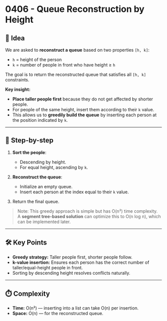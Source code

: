 # 0406 - Queue Reconstruction by Height

## 🧠 Idea

We are asked to **reconstruct a queue** based on two properties `[h, k]`:

- `h` = height of the person  
- `k` = number of people in front who have height ≥ `h`

The goal is to return the reconstructed queue that satisfies all `[h, k]` constraints.

**Key insight:**  

- **Place taller people first** because they do not get affected by shorter people.  
- For people of the same height, insert them according to their `k` value.  
- This allows us to **greedily build the queue** by inserting each person at the position indicated by `k`.

---

## 🔁 Step-by-step

1. **Sort the people**:

   - Descending by height.  
   - For equal height, ascending by `k`.

2. **Reconstruct the queue**:

   - Initialize an empty queue.  
   - Insert each person at the index equal to their `k` value.

3. Return the final queue.

> Note: This greedy approach is simple but has O(n²) time complexity.  
> A **segment tree-based solution** can optimize this to O(n log n), which can be implemented later.

---

## 🛠️ Key Points

- **Greedy strategy:** Taller people first, shorter people follow.  
- **k-value insertion:** Ensures each person has the correct number of taller/equal-height people in front.  
- Sorting by descending height resolves conflicts naturally.

---

## ⏱️ Complexity

- **Time:** O(n²) — inserting into a list can take O(n) per insertion.  
- **Space:** O(n) — for the reconstructed queue.
